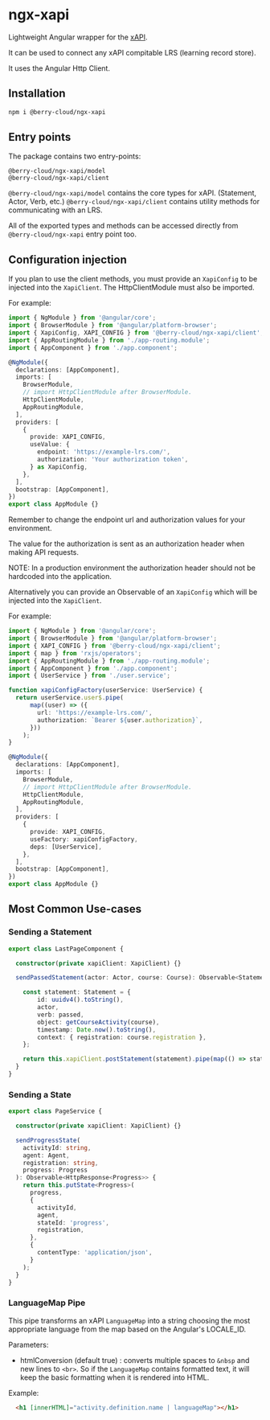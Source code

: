 # ngx-xapi

Lightweight Angular wrapper for the
[xAPI](https://xapi.com).

It can be used to connect any xAPI compitable LRS (learning record store).

It uses the Angular Http Client.

## Installation

```bash
npm i @berry-cloud/ngx-xapi
```

## Entry points

The package contains two entry-points:

```
@berry-cloud/ngx-xapi/model
@berry-cloud/ngx-xapi/client
```

`@berry-cloud/ngx-xapi/model` contains the core types for xAPI. (Statement, Actor, Verb, etc.)
`@berry-cloud/ngx-xapi/client` contains utility methods for communicating with an LRS.

All of the exported types and methods can be accessed directly from `@berry-cloud/ngx-xapi` entry point too.

## Configuration injection

If you plan to use the client methods, you must provide an `XapiConfig` to be injected into the `XapiClient`.
The HttpClientModule must also be imported.

For example:

```TypeScript
import { NgModule } from '@angular/core';
import { BrowserModule } from '@angular/platform-browser';
import { XapiConfig, XAPI_CONFIG } from '@berry-cloud/ngx-xapi/client';
import { AppRoutingModule } from './app-routing.module';
import { AppComponent } from './app.component';

@NgModule({
  declarations: [AppComponent],
  imports: [
    BrowserModule,
    // import HttpClientModule after BrowserModule.
    HttpClientModule,
    AppRoutingModule,
  ],
  providers: [
    {
      provide: XAPI_CONFIG,
      useValue: {
        endpoint: 'https://example-lrs.com/',
        authorization: 'Your authorization token',
      } as XapiConfig,
    },
  ],
  bootstrap: [AppComponent],
})
export class AppModule {}
```

Remember to change the endpoint url and authorization values for your environment.

The value for the authorization is sent as an authorization header when making
API requests.

NOTE: In a production environment the authorization header should not be hardcoded
into the application.

Alternatively you can provide an Observable of an `XapiConfig` which will be
injected into the `XapiClient`.

For example:

```TypeScript
import { NgModule } from '@angular/core';
import { BrowserModule } from '@angular/platform-browser';
import { XAPI_CONFIG } from '@berry-cloud/ngx-xapi/client';
import { map } from 'rxjs/operators';
import { AppRoutingModule } from './app-routing.module';
import { AppComponent } from './app.component';
import { UserService } from './user.service';

function xapiConfigFactory(userService: UserService) {
  return userService.user$.pipe(
      map((user) => ({
        url: 'https://example-lrs.com/',
        authorization: `Bearer ${user.authorization}`,
      }))
    );
}

@NgModule({
  declarations: [AppComponent],
  imports: [
    BrowserModule,
    // import HttpClientModule after BrowserModule.
    HttpClientModule,
    AppRoutingModule,
  ],
  providers: [
    {
      provide: XAPI_CONFIG,
      useFactory: xapiConfigFactory,
      deps: [UserService],
    },
  ],
  bootstrap: [AppComponent],
})
export class AppModule {}
```

## Most Common Use-cases

### Sending a Statement

```TypeScript
export class LastPageComponent {

  constructor(private xapiClient: XapiClient) {}

  sendPassedStatement(actor: Actor, course: Course): Observable<Statement> {

    const statement: Statement = {
        id: uuidv4().toString(),
        actor,
        verb: passed,
        object: getCourseActivity(course),
        timestamp: Date.now().toString(),
        context: { registration: course.registration },
    };

    return this.xapiClient.postStatement(statement).pipe(map(() => statement));
  }
}
```

### Sending a State

```TypeScript
export class PageService {

  constructor(private xapiClient: XapiClient) {}

  sendProgressState(
    activityId: string,
    agent: Agent,
    registration: string,
    progress: Progress
  ): Observable<HttpResponse<Progress>> {
    return this.putState<Progress>(
      progress,
      {
        activityId,
        agent,
        stateId: 'progress',
        registration,
      },
      {
        contentType: 'application/json',
      }
    );
  }
}
```

### LanguageMap Pipe

This pipe transforms an xAPI `LanguageMap` into a string choosing the most appropriate language from the map based on the Angular's LOCALE_ID.

Parameters:

- htmlConversion (default true) : converts multiple spaces to `&nbsp` and new lines to `<br>`. So if the `LanguageMap` contains formatted text, it will keep the basic formatting when it is rendered into HTML.

Example:

```HTML
  <h1 [innerHTML]="activity.definition.name | languageMap"></h1>
```
